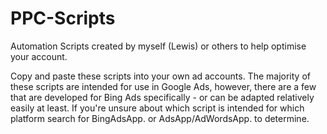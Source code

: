 # PPC-Scripts
Automation Scripts created by myself (Lewis) or others to help optimise your account.

Copy and paste these scripts into your own ad accounts. The majority of these scripts are intended for use in Google Ads, however, there are a few that are developed for Bing Ads specifically - or can be adapted relatively easily at least. If you're unsure about which script is intended for which platform search for BingAdsApp. or AdsApp/AdWordsApp. to determine.
